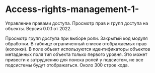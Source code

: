 # Access-rights-management-1-
Управление правами доступа. Просмотр прав и групп доступа на объекты. Версия 0.0.1 от 2022.


Просмотр групп доступа при выборе роли.
Закрытый код модуля обработки.
В таблице ограниченный список отображаемых прав (колонки). 
В поле объект используются идентификаторы объектов метаданных поля тип объекта только первого уровня. Это может привести к затруднению для поиска ролей у подсистем, не все подсистемы будут отображаться.
Около 300 строк кода.
